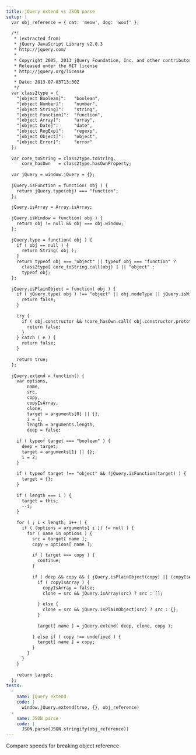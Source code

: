 ```yaml
---
title: jQuery extend vs JSON parse
setup: |
  var obj_reference = { cat: 'meow', dog: 'woof' };
  
  /*!
   * (extracted from)
   * jQuery JavaScript Library v2.0.3
   * http://jquery.com/
   *
   * Copyright 2005, 2013 jQuery Foundation, Inc. and other contributors
   * Released under the MIT license
   * http://jquery.org/license
   *
   * Date: 2013-07-03T13:30Z
   */
  var class2type = {
    "[object Boolean]":   "boolean",
    "[object Number]":    "number",
    "[object String]":    "string",
    "[object Function]":  "function",
    "[object Array]":     "array",
    "[object Date]":      "date",
    "[object RegExp]":    "regexp",
    "[object Object]":    "object",
    "[object Error]":     "error"
  };
  
  var core_toString = class2type.toString,
      core_hasOwn   = class2type.hasOwnProperty;
  
  var jQuery = window.jQuery = {};
  
  jQuery.isFunction = function( obj ) {
    return jQuery.type(obj) === "function";
  };
  
  jQuery.isArray = Array.isArray;
  
  jQuery.isWindow = function( obj ) {
    return obj != null && obj === obj.window;
  };
  
  jQuery.type = function( obj ) {
    if ( obj == null ) {
      return String( obj );
    }
    return typeof obj === "object" || typeof obj === "function" ?
      class2type[ core_toString.call(obj) ] || "object" :
      typeof obj;
  };
  
  jQuery.isPlainObject = function( obj ) {
    if ( jQuery.type( obj ) !== "object" || obj.nodeType || jQuery.isWindow( obj ) ) {
      return false;
    }
  
    try {
      if ( obj.constructor && !core_hasOwn.call( obj.constructor.prototype, "isPrototypeOf" ) ) {
        return false;
      }
    } catch ( e ) {
      return false;
    }
  
    return true;
  };
  
  jQuery.extend = function() {
    var options,
        name,
        src,
        copy,
        copyIsArray,
        clone,
        target = arguments[0] || {},
        i = 1,
        length = arguments.length,
        deep = false;
  
    if ( typeof target === "boolean" ) {
      deep = target;
      target = arguments[1] || {};
      i = 2;
    }
  
    if ( typeof target !== "object" && !jQuery.isFunction(target) ) {
      target = {};
    }
  
    if ( length === i ) {
      target = this;
      --i;
    }
  
    for ( ; i < length; i++ ) {
      if ( (options = arguments[ i ]) != null ) {
        for ( name in options ) {
          src = target[ name ];
          copy = options[ name ];
  
          if ( target === copy ) {
            continue;
          }
  
          if ( deep && copy && ( jQuery.isPlainObject(copy) || (copyIsArray = jQuery.isArray(copy)) ) ) {
            if ( copyIsArray ) {
              copyIsArray = false;
              clone = src && jQuery.isArray(src) ? src : [];
  
            } else {
              clone = src && jQuery.isPlainObject(src) ? src : {};
            }
  
            target[ name ] = jQuery.extend( deep, clone, copy );
  
          } else if ( copy !== undefined ) {
            target[ name ] = copy;
          }
        }
      }
    }
  
    return target;
  };
tests:
  -
    name: jQuery extend
    code: |
      window.jQuery.extend(true, {}, obj_reference)
  -
    name: JSON parse
    code: |
      JSON.parse(JSON.stringify(obj_reference))
---
```

Compare speeds for breaking object reference
